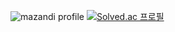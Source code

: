 ![mazandi profile](http://mazandi.herokuapp.com/api?handle={handle}&theme=warm)
[![Solved.ac 프로필](http://mazassumnida.wtf/api/generate_badge?boj=asitwas729)](https://solved.ac/asitwas729)
